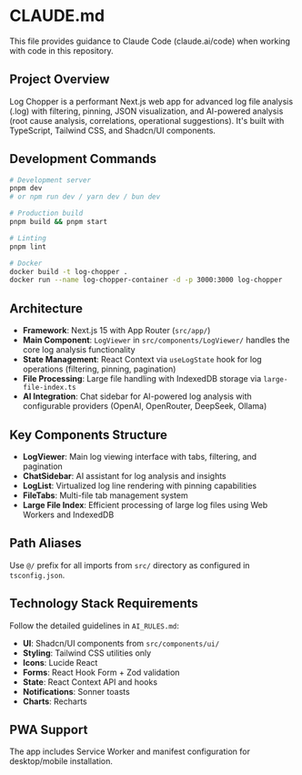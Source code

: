 # CLAUDE.md

This file provides guidance to Claude Code (claude.ai/code) when working with code in this repository.

## Project Overview

Log Chopper is a performant Next.js web app for advanced log file analysis (.log) with filtering, pinning, JSON visualization, and AI-powered analysis (root cause analysis, correlations, operational suggestions). It's built with TypeScript, Tailwind CSS, and Shadcn/UI components.

## Development Commands

```bash
# Development server
pnpm dev
# or npm run dev / yarn dev / bun dev

# Production build
pnpm build && pnpm start

# Linting
pnpm lint

# Docker
docker build -t log-chopper .
docker run --name log-chopper-container -d -p 3000:3000 log-chopper
```

## Architecture

- **Framework**: Next.js 15 with App Router (`src/app/`)
- **Main Component**: `LogViewer` in `src/components/LogViewer/` handles the core log analysis functionality
- **State Management**: React Context via `useLogState` hook for log operations (filtering, pinning, pagination)
- **File Processing**: Large file handling with IndexedDB storage via `large-file-index.ts`
- **AI Integration**: Chat sidebar for AI-powered log analysis with configurable providers (OpenAI, OpenRouter, DeepSeek, Ollama)

## Key Components Structure

- **LogViewer**: Main log viewing interface with tabs, filtering, and pagination
- **ChatSidebar**: AI assistant for log analysis and insights  
- **LogList**: Virtualized log line rendering with pinning capabilities
- **FileTabs**: Multi-file tab management system
- **Large File Index**: Efficient processing of large log files using Web Workers and IndexedDB

## Path Aliases

Use `@/` prefix for all imports from `src/` directory as configured in `tsconfig.json`.

## Technology Stack Requirements

Follow the detailed guidelines in `AI_RULES.md`:
- **UI**: Shadcn/UI components from `src/components/ui/` 
- **Styling**: Tailwind CSS utilities only
- **Icons**: Lucide React
- **Forms**: React Hook Form + Zod validation
- **State**: React Context API and hooks
- **Notifications**: Sonner toasts
- **Charts**: Recharts

## PWA Support

The app includes Service Worker and manifest configuration for desktop/mobile installation.